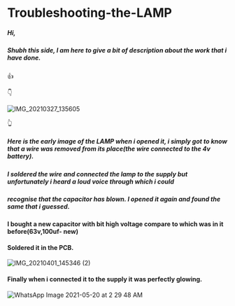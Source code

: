 # Troubleshooting-the-LAMP

##### Hi,
 ##### Shubh this side, I am here to give a bit of description about the work that i have done.

👍
                                                                                                    
  👇                                                                                                         
                                                                                                          
![IMG_20210327_135605](https://user-images.githubusercontent.com/79529647/119081235-6f712200-b9b0-11eb-8909-6f43faebb905.jpg)

 👆                             
##### Here is the early image of the LAMP when i opened it, i simply got to know that a wire was removed from its place(the wire connected to the 4v battery).
 
##### I soldered the wire and connected the lamp to the supply but unfortunately i heard a loud  voice through which i could 
##### recognise that the capacitor has blown. I opened it again and found the same that i guessed. 
                                       

#### I bought a new capacitor with bit high voltage compare to which was in it before(63v,100uf- new) 
#### Soldered it in the PCB.

![IMG_20210401_145346 (2)](https://user-images.githubusercontent.com/79529647/119081102-24efa580-b9b0-11eb-837b-6ce1c2522067.jpg)


#### Finally when i connected it to the supply it was perfectly glowing. 

![WhatsApp Image 2021-05-20 at 2 29 48 AM](https://user-images.githubusercontent.com/79529647/119081468-e0183e80-b9b0-11eb-9eb9-5ba4f34f3b90.jpg)

           
     

